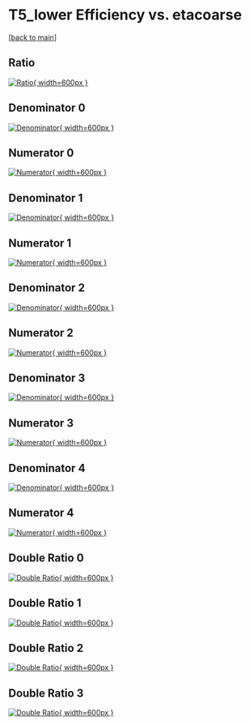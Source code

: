 # T5_lower Efficiency vs. etacoarse

[[back to main](./)]



## Ratio

[![Ratio](../mtv/var/T5_lower_loweta_0_1_eff_etacoarse.png){ width=600px }](../mtv/var/T5_lower_loweta_0_1_eff_etacoarse.pdf)

## Denominator 0

[![Denominator](../mtv/den/T5_lower_loweta_0_1_eff_etacoarse_den0.png){ width=600px }](../mtv/den/T5_lower_loweta_0_1_eff_etacoarse_den0.pdf)

## Numerator 0

[![Numerator](../mtv/num/T5_lower_loweta_0_1_eff_etacoarse_num0.png){ width=600px }](../mtv/num/T5_lower_loweta_0_1_eff_etacoarse_num0.pdf)

## Denominator 1

[![Denominator](../mtv/den/T5_lower_loweta_0_1_eff_etacoarse_den1.png){ width=600px }](../mtv/den/T5_lower_loweta_0_1_eff_etacoarse_den1.pdf)

## Numerator 1

[![Numerator](../mtv/num/T5_lower_loweta_0_1_eff_etacoarse_num1.png){ width=600px }](../mtv/num/T5_lower_loweta_0_1_eff_etacoarse_num1.pdf)

## Denominator 2

[![Denominator](../mtv/den/T5_lower_loweta_0_1_eff_etacoarse_den2.png){ width=600px }](../mtv/den/T5_lower_loweta_0_1_eff_etacoarse_den2.pdf)

## Numerator 2

[![Numerator](../mtv/num/T5_lower_loweta_0_1_eff_etacoarse_num2.png){ width=600px }](../mtv/num/T5_lower_loweta_0_1_eff_etacoarse_num2.pdf)

## Denominator 3

[![Denominator](../mtv/den/T5_lower_loweta_0_1_eff_etacoarse_den3.png){ width=600px }](../mtv/den/T5_lower_loweta_0_1_eff_etacoarse_den3.pdf)

## Numerator 3

[![Numerator](../mtv/num/T5_lower_loweta_0_1_eff_etacoarse_num3.png){ width=600px }](../mtv/num/T5_lower_loweta_0_1_eff_etacoarse_num3.pdf)

## Denominator 4

[![Denominator](../mtv/den/T5_lower_loweta_0_1_eff_etacoarse_den4.png){ width=600px }](../mtv/den/T5_lower_loweta_0_1_eff_etacoarse_den4.pdf)

## Numerator 4

[![Numerator](../mtv/num/T5_lower_loweta_0_1_eff_etacoarse_num4.png){ width=600px }](../mtv/num/T5_lower_loweta_0_1_eff_etacoarse_num4.pdf)

## Double Ratio 0

[![Double Ratio](../mtv/ratio/T5_lower_loweta_0_1_eff_etacoarse_ratio0.png){ width=600px }](../mtv/ratio/T5_lower_loweta_0_1_eff_etacoarse_ratio0.pdf)

## Double Ratio 1

[![Double Ratio](../mtv/ratio/T5_lower_loweta_0_1_eff_etacoarse_ratio1.png){ width=600px }](../mtv/ratio/T5_lower_loweta_0_1_eff_etacoarse_ratio1.pdf)

## Double Ratio 2

[![Double Ratio](../mtv/ratio/T5_lower_loweta_0_1_eff_etacoarse_ratio2.png){ width=600px }](../mtv/ratio/T5_lower_loweta_0_1_eff_etacoarse_ratio2.pdf)

## Double Ratio 3

[![Double Ratio](../mtv/ratio/T5_lower_loweta_0_1_eff_etacoarse_ratio3.png){ width=600px }](../mtv/ratio/T5_lower_loweta_0_1_eff_etacoarse_ratio3.pdf)

